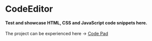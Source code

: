 # CodeEditor
#### Test and showcase HTML, CSS and JavaScript code snippets here.
The project can be experienced here -> [Code Pad](https://maheshmnair.github.io/CodePad/)
